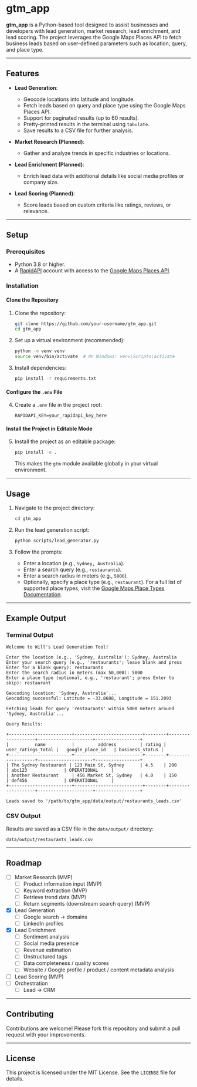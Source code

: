 
# gtm_app

**gtm_app** is a Python-based tool designed to assist businesses and developers with lead generation, market research, lead enrichment, and lead scoring. The project leverages the Google Maps Places API to fetch business leads based on user-defined parameters such as location, query, and place type.

---

## Features
- **Lead Generation**:
  - Geocode locations into latitude and longitude.
  - Fetch leads based on query and place type using the Google Maps Places API.
  - Support for paginated results (up to 60 results).
  - Pretty-printed results in the terminal using `tabulate`.
  - Save results to a CSV file for further analysis.
  
- **Market Research (Planned)**:
  - Gather and analyze trends in specific industries or locations.

- **Lead Enrichment (Planned)**:
  - Enrich lead data with additional details like social media profiles or company size.

- **Lead Scoring (Planned)**:
  - Score leads based on custom criteria like ratings, reviews, or relevance.

---

## Setup

### Prerequisites
- Python 3.8 or higher.
- A [RapidAPI](https://rapidapi.com/) account with access to the [Google Maps Places API](https://rapidapi.com/gmapplatform/api/google-map-places).

### Installation

#### Clone the Repository
1. Clone the repository:
   ```bash
   git clone https://github.com/your-username/gtm_app.git
   cd gtm_app
   ```

2. Set up a virtual environment (recommended):
   ```bash
   python -m venv venv
   source venv/bin/activate  # On Windows: venv\Scripts\activate
   ```

3. Install dependencies:
   ```bash
   pip install -r requirements.txt
   ```

#### Configure the `.env` File
4. Create a `.env` file in the project root:
   ```env
   RAPIDAPI_KEY=your_rapidapi_key_here
   ```

#### Install the Project in Editable Mode
5. Install the project as an editable package:
   ```bash
   pip install -e .
   ```

   This makes the `gtm` module available globally in your virtual environment.

---

## Usage
1. Navigate to the project directory:
   ```bash
   cd gtm_app
   ```

2. Run the lead generation script:
   ```bash
   python scripts/lead_generator.py
   ```

3. Follow the prompts:
   - Enter a location (e.g., `Sydney, Australia`).
   - Enter a search query (e.g., `restaurants`).
   - Enter a search radius in meters (e.g., `5000`).
   - Optionally, specify a place type (e.g., `restaurant`). For a full list of supported place types, visit the [Google Maps Place Types Documentation](https://developers.google.com/maps/documentation/places/web-service/supported_types).

---

## Example Output
### Terminal Output
```
Welcome to Will's Lead Generation Tool!

Enter the location (e.g., 'Sydney, Australia'): Sydney, Australia
Enter your search query (e.g., 'restaurants'; leave blank and press Enter for a blank query): restaurants
Enter the search radius in meters (max 50,000): 5000
Enter a place type (optional, e.g., 'restaurant'; press Enter to skip): restaurant

Geocoding location: 'Sydney, Australia'...
Geocoding successful: Latitude = -33.8688, Longitude = 151.2093

Fetching leads for query 'restaurants' within 5000 meters around 'Sydney, Australia'...

Query Results:

+------------------------+--------------------------+--------+-------------------+---------------------+-----------------+
|          name          |         address         | rating | user_ratings_total |   google_place_id   | business_status |
+------------------------+--------------------------+--------+-------------------+---------------------+-----------------+
| The Sydney Restaurant | 123 Main St, Sydney      | 4.5    | 200               | abc123              | OPERATIONAL     |
| Another Restaurant     | 456 Market St, Sydney   | 4.0    | 150               | def456              | OPERATIONAL     |
+------------------------+--------------------------+--------+-------------------+---------------------+-----------------+

Leads saved to '/path/to/gtm_app/data/output/restaurants_leads.csv'
```

### CSV Output
Results are saved as a CSV file in the `data/output/` directory:
```
data/output/restaurants_leads.csv
```

---

## Roadmap
- [ ] Market Research (MVP)
    - [ ] Product information input (MVP)
    - [ ] Keyword extraction (MVP)
    - [ ] Retrieve trend data (MVP)
    - [ ] Return segments (downstream search query) (MVP)
- [x] Lead Generation
    - [ ] Google search -> domains
    - [ ] LinkedIn profiles
- [x] Lead Enrichment
    - [ ] Sentiment analysis
    - [ ] Social media presence
    - [ ] Revenue estimation
    - [ ] Unstructured tags
    - [ ] Data completeness / quality scores
    - [ ] Website / Google profile / product / content metadata analysis
- [ ] Lead Scoring (MVP)
- [ ] Orchestration
    - [ ] Lead -> CRM

---

## Contributing
Contributions are welcome! Please fork this repository and submit a pull request with your improvements.

---

## License
This project is licensed under the MIT License. See the `LICENSE` file for details.
